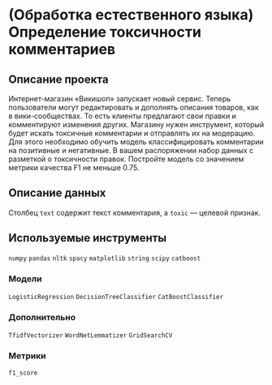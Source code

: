 # (Обработка естественного языка) Определение токсичности комментариев

## Описание проекта

Интернет-магазин «Викишоп» запускает новый сервис. Теперь пользователи могут редактировать и дополнять описания товаров, как в вики-сообществах. 
То есть клиенты предлагают свои правки и комментируют изменения других. Магазину нужен инструмент, который будет искать токсичные комментарии и отправлять их на модерацию.
Для этого необходимо обучить модель классифицировать комментарии на позитивные и негативные. В вашем распоряжении набор данных с разметкой о токсичности правок.
Постройте модель со значением метрики качества F1 не меньше 0.75.

## Описание данных

Столбец `text` содержит текст комментария, а `toxic` — целевой признак.

## Используемые инструменты

`numpy` `pandas` `nltk` `spacy` `matplotlib` `string` `scipy` `catboost`

### Модели

`LogisticRegression` `DecisionTreeClassifier` `CatBoostClassifier` 

### Дополнительно

`TfidfVectorizer` `WordNetLemmatizer` `GridSearchCV`

### Метрики

`f1_score`
